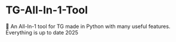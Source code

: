 # TG-All-In-1-Tool
🚀 An All-In-1 tool for TG made in Python with many useful features. Everything is up to date 2025
